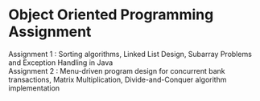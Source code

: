 # Object Oriented Programming Assignment

Assignment 1 : Sorting algorithms, Linked List Design, Subarray Problems and Exception Handling in Java <br>
Assignment 2 : Menu-driven program design for concurrent bank transactions, Matrix Multiplication, Divide-and-Conquer algorithm implementation

